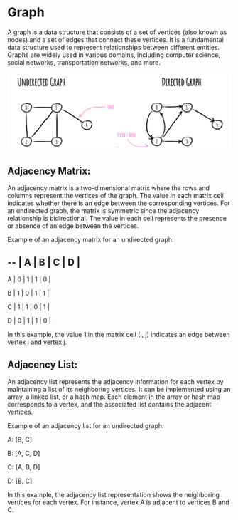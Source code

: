 # Graph

A graph is a data structure that consists of a set of vertices (also known as nodes) and a set of edges that connect these vertices. It is a fundamental data structure used to represent relationships between different entities. Graphs are widely used in various domains, including computer science, social networks, transportation networks, and more.


![Alt text](https://github.com/Danish9991/Data-structures-and-Algorithms-/blob/main/data-structure/graphs/images/graph.jpeg)

<h2>Adjacency Matrix: </h2>

An adjacency matrix is a two-dimensional matrix where the rows and columns represent the vertices of the graph. The value in each matrix cell indicates whether there is an edge between the corresponding vertices. For an undirected graph, the matrix is symmetric since the adjacency relationship is bidirectional. The value in each cell represents the presence or absence of an edge between the vertices.

Example of an adjacency matrix for an undirected graph:

  -- | A | B | C | D |
  ---------------------

  A  | 0 | 1 | 1 | 0 |

  B  | 1 | 0 | 1 | 1 |

  C  | 1 | 1 | 0 | 1 |

  D  | 0 | 1 | 1 | 0 |

In this example, the value 1 in the matrix cell (i, j) indicates an edge between vertex i and vertex j.

<h2>Adjacency List:</h2>

An adjacency list represents the adjacency information for each vertex by maintaining a list of its neighboring vertices. It can be implemented using an array, a linked list, or a hash map. Each element in the array or hash map corresponds to a vertex, and the associated list contains the adjacent vertices.

Example of an adjacency list for an undirected graph:

A: [B, C]

B: [A, C, D]

C: [A, B, D]

D: [B, C]

In this example, the adjacency list representation shows the neighboring vertices for each vertex. For instance, vertex A is adjacent to vertices B and C.
